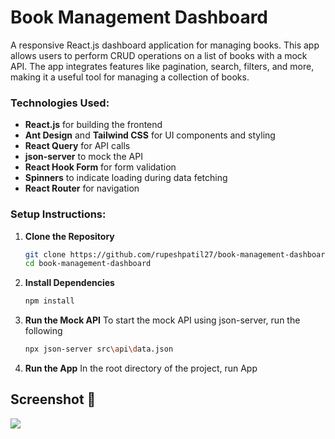 # Book Management Dashboard

A responsive React.js dashboard application for managing books. This app allows users to perform CRUD operations on a list of books with a mock API. The app integrates features like pagination, search, filters, and more, making it a useful tool for managing a collection of books.

### Technologies Used:
- **React.js** for building the frontend
- **Ant Design** and **Tailwind CSS** for UI components and styling
- **React Query** for API calls
- **json-server** to mock the API
- **React Hook Form** for form validation
- **Spinners** to indicate loading during data fetching
- **React Router** for navigation

### Setup Instructions:

1. **Clone the Repository**
   ```bash
   git clone https://github.com/rupeshpatil27/book-management-dashboard.git
   cd book-management-dashboard

2. **Install Dependencies**
   ```bash
   npm install

3. **Run the Mock API**
   To start the mock API using json-server, run the following
   ```bash
   npx json-server src\api\data.json

3. **Run the App**
   In the root directory of the project, run App

## Screenshot 📸

  <img src="./public/preview.png" />

